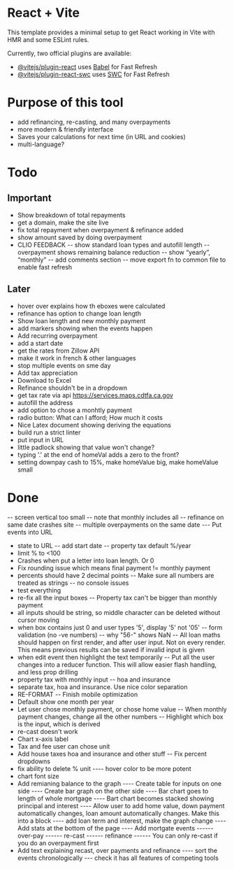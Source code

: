 # React + Vite

This template provides a minimal setup to get React working in Vite with HMR and some ESLint rules.

Currently, two official plugins are available:

- [@vitejs/plugin-react](https://github.com/vitejs/vite-plugin-react/blob/main/packages/plugin-react/README.md) uses [Babel](https://babeljs.io/) for Fast Refresh
- [@vitejs/plugin-react-swc](https://github.com/vitejs/vite-plugin-react-swc) uses [SWC](https://swc.rs/) for Fast Refresh

# Purpose of this tool
- add refinancing, re-casting, and many overpayments
- more modern & friendly interface
- Saves your calculations for next time (in URL and cookies)
- multi-language?



# Todo

## Important
- Show breakdown of total repayments
- get a domain, make the site live
- fix total repayment when overpayment & refinance added
- show amount saved by doing overpayment
- CLIO FEEDBACK
-- show standard loan types and autofill length
-- overpayment shows remaining balance reduction
-- show “yearly”, “monthly”
-- add comments section
-- move export fn to common file to enable fast refresh


## Later
- hover over explains how th eboxes were calculated
- refinance has option to change loan length
- Show loan length and new monthly payment
- add markers showing when the events happen
- Add recurring overpayment
- add a start date
- get the rates from Zillow API
- make it work in french & other languages
- stop multiple events on sme day
- Add tax appreciation
- Download to Excel
- Refinance shouldn't be in a dropdown
- get tax rate via api https://services.maps.cdtfa.ca.gov
- autofill the address
- add option to chose a monhtly payment
- radio button: What can I afford; How much it costs
- Nice Latex document showing deriving the equations
- build run a strict linter
- put input in URL
- little padlock showing that value won't change?
- typing '.' at the end of homeVal adds a zero to the front?
- setting downpay cash to 15%, make homeValue big, make homeValue small



# Done
-- screen vertical too small
-- note that monthly includes all
-- refinance on same date crashes site
-- multiple overpayments on the same date
--- Put events into URL
- state to URL
-- add start date
-- property tax default %/year
- limit % to <100
- Crashes when put a letter into loan length. Or 0
- Fix rounding issue which means final payment != monthly payment
- percents should have 2 decimal points
-- Make sure all numbers are treated as strings
-- no console issues
- test everything
- re-fix all the input boxes
-- Property tax can't be bigger than monthly payment
- all inputs should be string, so middle character can be deleted without cursor moving
- when box contains just 0 and user types '5', display '5' not '05'
-- form validation (no -ve numbers)
-- why "56-" shows NaN
-- All loan maths should happen on first render, and after user input. Not on every render. This means previous results can be saved if invalid input is given
- when edit event then highlight the text temporarily
-- Put all the user changes into a reducer function. This will allow easier flash handling, and less prop drilling
- property tax with monthly input
-- hoa and insurance 
- separate tax, hoa and insurance. Use nice color separation
- RE-FORMAT
-- Finish mobile optimization
- Default show one month per year
- Let user chose monthly payment, or chose home value
-- When monthly payment changes, change all the other numbers
-- Highlight which box is the input, which is derived
- re-cast doesn't work
- Chart x-axis label
- Tax and fee user can chose unit
- Add house taxes hoa and insurance and other stuff
-- Fix percent dropdowns
- fix ability to delete % unit
---- hover color to be more potent
- chart font size
- Add remianing balance to the graph
---- Create table for inputs on one side
---- Create bar graph on the other side 
---- Bar chart goes to length of whole mortgage
---- Bart chart becomes stacked showing principal and interest
---- Allow user to add home value, down payment automatically changes, loan amount automatically changes. Make this into a block
---- add loan term and interest, make the graph change
---- Add stats at the bottom of the page
---- Add mortgate events 
------ over-pay
------ re-cast
------ refinance 
------ You can only re-cast if you do an overpayment first
- Add text explaining recast, over payments and refinance
---- sort the events chronologically
--- check it has all features of competing tools
